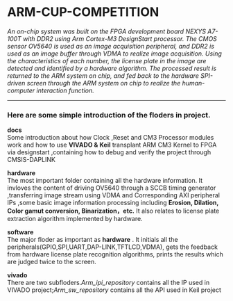 # ARM-CUP-COMPETITION
_An on-chip system was built on the FPGA development board NEXYS A7-100T with DDR2 using Arm Cortex-M3 DesignStart processor. The CMOS sensor OV5640 is used as an image acquisition peripheral, and DDR2 is used as an image buffer through VDMA to realize image acquisition. Using the characteristics of each number, the license plate in the image are detected and identified by a hardware algorithm. The processed result is returned to the ARM system on chip, and fed back to the hardware SPI-driven screen through the ARM system on chip to realize the human-computer interaction function._   

****
### Here are some simple introduction of the floders in project.    
**docs**   
Some introduction about how Clock ,Reset and CM3 Processor modules work and how to use **VIVADO & Keil** transplant ARM CM3 Kernel to FPGA via designstart ,containing how to debug and verify the project through CMSIS-DAPLINK   

**hardware**  
The most important folder containing all the hardware information. It invloves the content of driving OV5640 through a SCCB timing generator ,transferring image stream using VDMA and Corresponding AXI peripheral IPs ,some basic image information processing including **Erosion, Dilation, Color gamut conversion, Binarization，etc.** It also relates to license plate extraction algorithm implemented by hardware.   

**software**  
The major floder as important as **hardware** . It initials all the peripherals(GPIO,SPI,UART,DAP-LINK,TFTLCD,VDMA), gets the feedback from hardware license plate recognition algorithms, prints the results which are judged twice to the screen.   

**vivado**  
There are two subfloders.*Arm_ipi_repository* contains all the IP used in VIVADO project;*Arm_sw_repository* contains all the API used in Keil project
